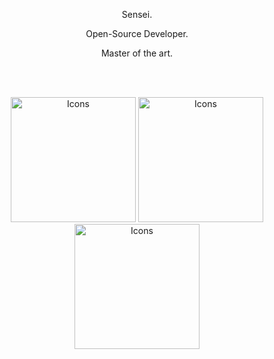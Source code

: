 <p align="center">
Sensei.
</p>
<p align="center">
Open-Source Developer.
</p>
<p align="center">
Master of the art.
</p>
</br></br>

<p align="center">
  <img width="200" src="https://c.tenor.com/Ds6kZ-PWFzwAAAAi/haruhi-hare-hare-yukai.gif" alt="Icons">
  <img width="200" src="https://c.tenor.com/LmKTgSCWvQwAAAAi/this-is-the-end.gif" alt="Icons">
  <img width="200" src="https://c.tenor.com/Ds6kZ-PWFzwAAAAi/haruhi-hare-hare-yukai.gif" alt="Icons">
</p>
</br>

<p align="center">

</p>
